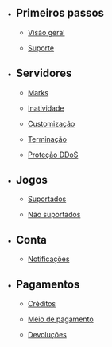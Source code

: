 - ## Primeiros passos

    - [Visão geral](/{{route}}/{{version}}/geral)
    
    - [Suporte](/{{route}}/{{version}}/suporte)
        
    
- ## Servidores

    - [Marks](/{{route}}/{{version}}/servidores/marks)
        
    - [Inatividade](/{{route}}/{{version}}/servidores/inatividade)
        
    - [Customização](/{{route}}/{{version}}/servidores/customizacao)
        
    - [Terminação](/{{route}}/{{version}}/servidores/terminacao)
        
    - [Proteção DDoS](/{{route}}/{{version}}/servidores/ddos)


- ## Jogos

    - [Suportados](/{{route}}/{{version}}/jogos/suportados)
    
    - [Não suportados](/{{route}}/{{version}}/jogos/nao-suportados)
      
        
- ## Conta 

    - [Notificações](/{{route}}/{{version}}/conta/notificacoes)


- ## Pagamentos

    - [Créditos](/{{route}}/{{version}}/pagamentos/creditos)
    
    - [Meio de pagamento](/{{route}}/{{version}}/pagamentos/meios)
    
    - [Devoluções](/{{route}}/{{version}}/pagamentos/devolucoes)
